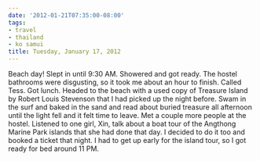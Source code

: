 ```yaml
---
date: '2012-01-21T07:35:00-08:00'
tags:
- travel
- thailand
- ko samui
title: Tuesday, January 17, 2012
---
```


Beach day! Slept in until 9:30 AM. Showered and got ready. The hostel bathrooms were disgusting, so it took me about an hour to finish. Called Tess. Got lunch. Headed to the beach with a used copy of Treasure Island by Robert Louis Stevenson that I had picked up the night before. Swam in the surf and baked in the sand and read about buried treasure all afternoon until the light fell and it felt time to leave. Met a couple more people at the hostel. Listened to one girl, Xin, talk about a boat tour of the Angthong Marine Park islands that she had done that day. I decided to do it too and booked a ticket that night. I had to get up early for the island tour, so I got ready for bed around 11 PM.
